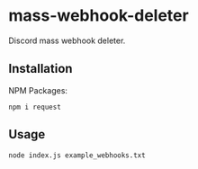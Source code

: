 
# mass-webhook-deleter
Discord mass webhook deleter.

## Installation
NPM Packages:

    npm i request

## Usage

    node index.js example_webhooks.txt


